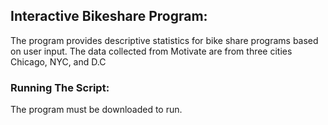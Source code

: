 ## Interactive Bikeshare Program:
The program provides descriptive statistics for bike share programs based on user input. The data collected from Motivate are from three cities Chicago, NYC, and D.C

### Running The Script:
The program must be downloaded to run. 
